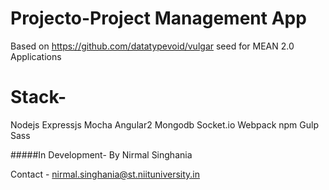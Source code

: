 # Projecto-Project Management App

Based on https://github.com/datatypevoid/vulgar seed for MEAN 2.0 Applications



# Stack-
Nodejs
Expressjs
Mocha
Angular2
Mongodb
Socket.io
Webpack
npm
Gulp
Sass



#####In Development-
By Nirmal Singhania



Contact - nirmal.singhania@st.niituniversity.in